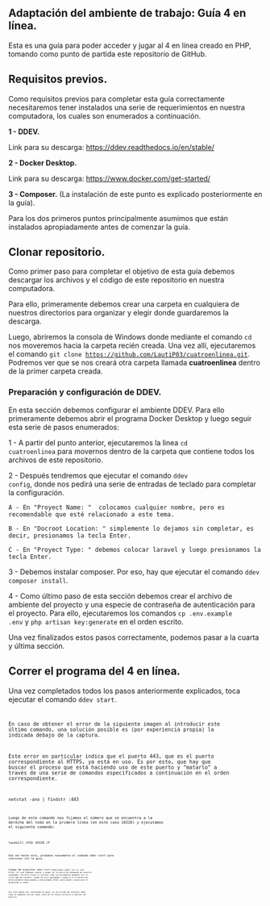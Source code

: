 
## Adaptación del ambiente de trabajo: Guía 4 en línea.
Esta es una guía para poder acceder y jugar al 4 en línea creado en PHP, tomando como punto de partida este repositorio de GitHub. 

## Requisitos previos.
Como requisitos previos para completar esta guía correctamente necesitaremos tener instalados una serie de requerimientos en nuestra computadora, los cuales son enumerados a continuación.

**1 - DDEV.**

Link para su descarga: https://ddev.readthedocs.io/en/stable/

**2 - Docker Desktop.**

Link para su descarga: https://www.docker.com/get-started/

**3 - Composer.** (La instalación de este punto es explicado posteriormente en la guía).

Para los dos primeros puntos principalmente asumimos que están instalados apropiadamente antes de comenzar la guía. 

## Clonar repositorio.

Como primer paso para completar el objetivo de esta guía debemos descargar los archivos y el código de este repositorio en nuestra computadora. 

Para ello, primeramente debemos crear una carpeta en cualquiera de nuestros directorios para organizar y elegir donde guardaremos la descarga.

Luego, abriremos la consola de Windows donde mediante el comando <code>cd</code> nos moveremos hacia la carpeta recién creada. Una vez allí, ejecutaremos el comando <code>git clone https://github.com/LautiP03/cuatroenlinea.git</code>. Podremos ver que se nos creará otra carpeta llamada **cuatroenlinea** dentro de la primer carpeta creada.

### Preparación y configuración de DDEV.

En esta sección debemos configurar el ambiente DDEV. Para ello primeramente debemos abrir el programa Docker Desktop y luego seguir esta serie de pasos enumerados:

1 - A partir del punto anterior, ejecutaremos la linea <code>cd cuatroenlinea</code> para movernos dentro de la carpeta que contiene todos los archivos de este repositorio.

2 - Después tendremos que ejecutar el comando <code>ddev config</code>, donde nos pedirá una serie de entradas de teclado para completar la configuración.
 
    A - En "Proyect Name: "  colocamos cualquier nombre, pero es recomendable que esté relacionado a este tema.

    B - En "Docroot Location: " simplemente lo dejamos sin completar, es decir, presionamos la tecla Enter.

    C - En "Proyect Type: " debemos colocar laravel y luego presionamos la tecla Enter.

3 - Debemos instalar composer. Por eso, hay que ejecutar el comando <code>ddev composer install</code>.

4 - Como último paso de esta sección debemos crear el archivo de ambiente del proyecto y una especie de contraseña de autenticación para el proyecto. Para ello, ejecutaremos los comandos <code>cp .env.example .env</code>  y <code>php artisan key:generate</code> en el orden escrito.

Una vez finalizados estos pasos correctamente, podemos pasar a la cuarta y última sección.

## Correr el programa del 4 en línea.

Una vez completados todos los pasos anteriormente explicados, toca ejecutar el comando <code>ddev start<code>.

En caso de obtener el error de la siguiente imagen al introducir este último comando, una solución posible es (por experiencia propia) la indicada debajo de la captura. 

Este error en particular indica que el puerto 443, que es el puerto correspondiente al HTTPS, ya está en uso. Es por esto, que hay que buscar el proceso que está haciendo uso de este puerto y "matarlo" a través de una serie de comandos especificados a continuación en el orden correspondiente.

<code>netstat -ano | findstr :443<code>

Luego de este comando nos fijamos el número que se encuentra a la derecha del todo en la primera línea (en este caso 10328) y ejecutamos el siguiente comando:

<code>taskkill /PID 10328 /F<code>

Una vez hecho esto, probamos nuevamente el comando ddev start para continuar con la guía.

Luego de ejecutar <code>ddev start<code> deberíamos poder ver un link https, el cual debemos copiar y pegar en la barra de búsqueda de nuestro navegador. De esta forma si hicimos todo correctamente podemos ver el sitio web de Laravel. Luego de esto agregamos /jugar/1 a la dirección anteriormente mencionada y presionamos Enter para poder visualizar el mismísimo 4 línea.

Con esto damos por terminada la guía, no se olvide de ejecutar ddev stop al momento cerrar todo, esta es la forma correcta y natural de hacerlo.